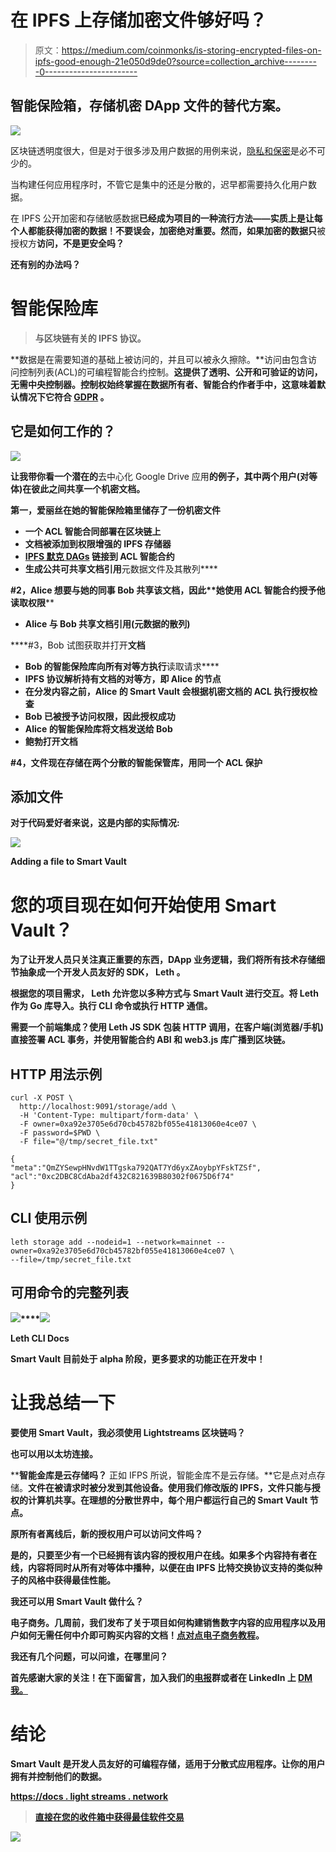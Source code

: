# 在 IPFS 上存储加密文件够好吗？

> 原文：<https://medium.com/coinmonks/is-storing-encrypted-files-on-ipfs-good-enough-21e050d9de0?source=collection_archive---------0----------------------->

## 智能保险箱，存储机密 DApp 文件的替代方案。

![](img/0d34eeee3741e0cfad23ee2c764275fc.png)

区块链透明度很大，但是对于很多涉及用户数据的用例来说，[隐私和保密](/lightstreams/smart-contracts-privacy-vs-confidentiality-6fb90c731fde)是必不可少的。

当构建任何应用程序时，不管它是集中的还是分散的，迟早都需要持久化用户数据。

在 IPFS 公开加密和存储敏感数据**已经成为项目的一种流行方法——实质上是让每个人都能获得加密的数据！不要误会，**加密绝对重要。**然而，如果**加密的**数据只**被授权方**访问，不是更安全吗？**

**还有别的办法吗？**

# **智能保险库**

> **与区块链有关的 IPFS 协议。**

**数据是在需要知道的基础上被访问的，并且可以被永久擦除。**访问由包含访问控制列表(ACL)的可编程智能合约控制。**这提供了透明、公开和可验证的访问，无需中央控制器。**控制权始终掌握在数据所有者**、智能合约作者手中，这意味着默认情况下它符合 [GDPR](/lightstreams/gdpr-for-companies-in-2019-163b338b62cd) 。**

## **它是如何工作的？**

**![](img/f2afa1c2abbb42afe13cdd1c00cc4d66.png)**

**让我带你看一个潜在的**去中心化 Google Drive 应用**的例子，其中两个用户(对等体)在彼此之间共享一个机密文档。**

**第一，爱丽丝在她的智能保险箱里储存了一份机密文件**

*   **一个 ACL 智能合同部署在区块链上**
*   **文档被添加到权限增强的 **IPFS 存储器****
*   **[**IPFS 默克 DAGs**](https://github.com/ipfs/specs/tree/master/merkledag) **链接到 ACL** 智能合约**
*   **生成公共可共享文档引用**元数据文件及其散列****

****#2，Alice** 想要与她的同事 Bob 共享该文档，因此**她使用 ACL 智能合约授予他读取权限****

*   **Alice 与 Bob 共享文档引用(元数据的散列)**

****#3，Bob 试图获取并打开**文档**

*   **Bob 的智能保险库向所有对等方执行**读取请求****
*   **IPFS 协议解析持有文档的对等方，即 Alice 的节点**
*   **在分发内容之前，Alice 的 Smart Vault 会根据机密文档的 ACL 执行授权检查**
*   **Bob 已被授予访问权限，因此授权成功**
*   **Alice 的智能保险库将文档发送给 Bob**
*   **鲍勃打开文档**

****#4，**文件现在存储在**两个分散的智能保管库**，用同一个 ACL 保护**

## **添加文件**

**对于代码爱好者来说，这是内部的实际情况:**

**![](img/9ef8a519fe79aecf214cd541413097a2.png)**

**Adding a file to Smart Vault**

# **您的项目现在如何开始使用 Smart Vault？**

**为了让开发人员只关注真正重要的东西，**DApp 业务逻辑**，我们将所有技术存储细节抽象成一个开发人员友好的 SDK， **Leth** 。**

**根据您的项目需求， **Leth** 允许您以多种方式与 Smart Vault 进行交互。将 Leth 作为 Go 库导入。执行 CLI 命令或执行 HTTP 通信。**

**需要一个前端集成？使用 **Leth JS SDK** 包装 HTTP 调用，在客户端(浏览器/手机)直接签署 ACL 事务，并使用智能合约 **ABI** 和 **web3.js** 库广播到区块链。**

## **HTTP 用法示例**

```
curl -X POST \
  http://localhost:9091/storage/add \
  -H 'Content-Type: multipart/form-data' \
  -F owner=0xa92e3705e6d70cb45782bf055e41813060e4ce07 \
  -F password=$PWD \
  -F file="@/tmp/secret_file.txt"

{
"meta":"QmZYSewpHNvdW1TTgska792QAT7Yd6yxZAoybpYFskTZSf",
"acl":"0xc2DBC8CdAba2df432C821639B80302f0675D6f74"
}
```

## **CLI 使用示例**

```
leth storage add --nodeid=1 --network=mainnet --owner=0xa92e3705e6d70cb45782bf055e41813060e4ce07 \
--file=/tmp/secret_file.txt
```

## **可用命令的完整列表**

**![](img/dcb682361d93d84220ac3b690109a580.png)****![](img/f6f5d15a13262e536ccb785a069041bb.png)**

**Leth CLI Docs**

**Smart Vault 目前处于 alpha 阶段，更多要求的功能正在开发中！**

# **让我总结一下**

****要使用 Smart Vault，我必须使用 Lightstreams 区块链吗？****

**也可以用以太坊连接。**

****智能金库是云存储吗？** 正如 IFPS 所说，智能金库不是云存储。**它是点对点存储。**文件在被请求时被分发到其他设备。使用我们修改版的 IPFS，文件只能与授权的计算机共享。在理想的分散世界中，每个用户都运行自己的 Smart Vault 节点。**

****原所有者离线后，新的授权用户可以访问文件吗？****

**是的，只要至少有一个已经拥有该内容的授权用户在线。如果多个内容持有者在线，内容将同时从所有对等体中播种，以便在由 IPFS 比特交换协议支持的类似种子的风格中获得最佳性能。**

****我还可以用 Smart Vault 做什么？****

**电子商务。几周前，我们发布了关于项目如何构建销售数字内容的应用程序以及用户如何无需任何中介即可购买内容的文档！[点对点电子商务教程](https://docs.lightstreams.network/products/smart-vault/guides/ecommerce)。**

**我还有几个问题，可以问谁，在哪里问？**

**首先感谢大家的关注！在下面留言，加入我们的[电报](https://t.me/LightstreamsDevelopers)群或者在 LinkedIn 上 [DM 我。](https://www.linkedin.com/in/llukac/)**

# **结论**

**Smart Vault 是开发人员友好的可编程存储，适用于分散式应用程序。**让你的用户拥有并控制他们的数据。****

**[https://docs . light streams . network](https://docs.lightstreams.network/)**

> **[直接在您的收件箱中获得最佳软件交易](https://coincodecap.com/?utm_source=coinmonks)**

**[![](img/7c0b3dfdcbfea594cc0ae7d4f9bf6fcb.png)](https://coincodecap.com/?utm_source=coinmonks)**